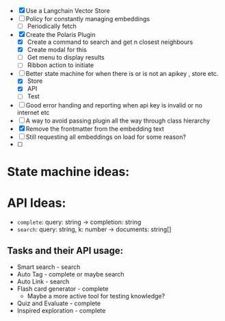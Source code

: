- [x] Use a Langchain Vector Store
- [ ] Policy for constantly managing embeddings
  - [ ] Periodically fetch
- [x] Create the Polaris Plugin
  - [x] Create a command to search and get n closest neighbours
  - [x] Create modal for this
  - [ ] Get menu to display results
  - [ ] Ribbon action to initiate
- [ ] Better state machine for when there is or is not an apikey , store etc.
  - [x] Store
  - [x] API
  - [ ] Test
- [ ] Good error handing and reporting when api key is invalid or no internet etc
- [ ] A way to avoid passing plugin all the way through class hierarchy
- [x] Remove the frontmatter from the embedding text
- [ ] Still requesting all embeddings on load for some reason?
- [ ]

# State machine ideas:

# API Ideas:

- `complete`: query: string -> completion: string
- `search`: query: string, k: number -> documents: string[]

## Tasks and their API usage:

- Smart search - search
- Auto Tag - complete or maybe search
- Auto Link - search
- Flash card generator - complete
  - Maybe a more active tool for testing knowledge?
- Quiz and Evaluate - complete
- Inspired exploration - complete
